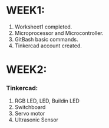 # WEEK1:
1) Worksheet1 completed.
2) Microprocessor and Microcontroller.
3) GitBash basic commands.
4) Tinkercad account created.

# WEEK2:
### Tinkercad:
1) RGB LED, LED, Buildin LED
2) Switchboard
3) Servo motor
4) Ultrasonic Sensor

